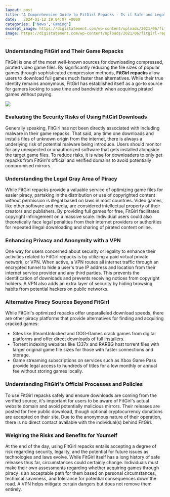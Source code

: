 ```yaml
---
layout: post
title: "A Comprehensive Guide to FitGirl Repacks - Is it Safe and Legal to Use?"
date:   2024-01-12 19:04:07 +0000
categories: ['News','Gaming']
excerpt_image: https://digistatement.com/wp-content/uploads/2021/06/fitgirl-repack-compressed-2048x1152.jpg
image: https://digistatement.com/wp-content/uploads/2021/06/fitgirl-repack-compressed-2048x1152.jpg
---
```


### Understanding FitGirl and Their Game Repacks
FitGirl is one of the most well-known sources for downloading compressed, pirated video game files. By significantly reducing the file sizes of popular games through sophisticated compression methods, **FitGirl repacks** allow users to download full games much faster than alternatives. While their true identity remains anonymous, FitGirl has established itself as a go-to source for gamers looking to save time and bandwidth when acquiring pirated games without paying.

![](https://digistatement.com/wp-content/uploads/2021/06/fitgirl-repack-compressed-2048x1152.jpg)
### Evaluating the Security Risks of Using FitGirl Downloads  
Generally speaking, FitGirl has not been directly associated with including malware in their game repacks. That said, any time one downloads and installs files of unknown origin from the internet, there is always a underlying risk of potential malware being introduce. Users should monitor for any unexpected or unauthorized software that gets installed alongside the target game files. To reduce risks, it is wise for downloaders to only get repacks from FitGirl's official and verified domains to avoid potentially compromised mirrors.
### Understanding the Legal Gray Area of Piracy
While FitGirl repacks provide a valuable service of optimizing game files for easier piracy, partaking in the distribution or use of copyrighted content without permission is illegal based on laws in most countries. Video games, like other software and media, are considered intellectual property of their creators and publishers. By providing full games for free, FitGirl facilitates copyright infringement on a massive scale. Individual users could also theoretically face legal penalties from their internet providers or authorities for repeated illegal downloading and sharing of pirated content online.
### Enhancing Privacy and Anonymity with a VPN
One way for users concerned about security or legality to enhance their activities related to FitGirl repacks is by utilizing a paid virtual private network, or VPN. When active, a VPN routes all internet traffic through an encrypted tunnel to hide a user's true IP address and location from their internet service provider and any third parties. This prevents the identification of downloads and prevents receiving notices from copyright holders. A VPN also adds an extra layer of security by hiding browsing habits from potential hackers on public networks.
### Alternative Piracy Sources Beyond FitGirl
While FitGirl's optimized repacks offer unparalleled download speeds, there are other piracy platforms that provide alternatives for finding and acquiring cracked games:
- Sites like SteamUnlocked and GOG-Games crack games from digital platforms and offer direct downloads of full installers.  
- Torrent indexing websites like 1337x and RARBG host torrent files with larger original game file sizes for those with faster connections and storage.
- Game streaming subscriptions on services such as Xbox Game Pass provide legal access to hundreds of titles for a low monthly or annual fee without storing games locally.
### Understanding FitGirl's Official Processes and Policies
To use FitGirl repacks safely and ensure downloads are coming from the verified source, it's important for users to be aware of FitGirl's actual website domain and avoid potentially malicious mirrors. Their releases are posted for free public download, though optional cryptocurrency donations are accepted on their site. Due to the anonymous nature of their operation, there is no direct contact available with the individual(s) behind FitGirl.
### Weighing the Risks and Benefits for Yourself
At the end of the day, using FitGirl repacks entails accepting a degree of risk regarding security, legality, and the potential for future issues as technologies and laws evolve. While FitGirl itself has a long history of safe releases thus far, circumstances could certainly change. Individuals must make their own assessments regarding whether acquiring games through piracy is an acceptable path for them based on personal circumstances, technical savviness, and tolerance for potential consequences down the road. A VPN helps mitigate certain dangers but does not remove them entirely.